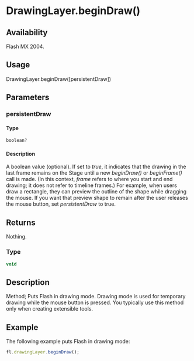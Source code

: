 # DrawingLayer.beginDraw()

## Availability

Flash MX 2004.

## Usage

DrawingLayer.beginDraw([persistentDraw])

## Parameters

### **persistentDraw**

#### Type

```typescript
boolean?
```

#### Description

A boolean value (optional). If set to *true*, it indicates that the drawing in the last frame remains on the Stage until a new *beginDraw()* or *beginFrame()* call is made. (In this context, *frame* refers to where you start and end drawing; it does not refer to timeline frames.) For example, when users draw a rectangle, they can preview the outline of the shape while dragging the mouse. If you want that preview shape to remain after the user releases the mouse button, set *persistentDraw* to true.

## Returns

Nothing.

### Type

```typescript
void
```

## Description

Method; Puts Flash in drawing mode. Drawing mode is used for temporary drawing while the mouse button is pressed. You typically use this method only when creating extensible tools.

## Example

The following example puts Flash in drawing mode:

```javascript
fl.drawingLayer.beginDraw();
```

